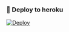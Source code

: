 

### 🚀 Deploy to heroku

[![Deploy](https://www.herokucdn.com/deploy/button.svg)](https://heroku.com/deploy?template=https://github.com/yk35140003/taglogger)

